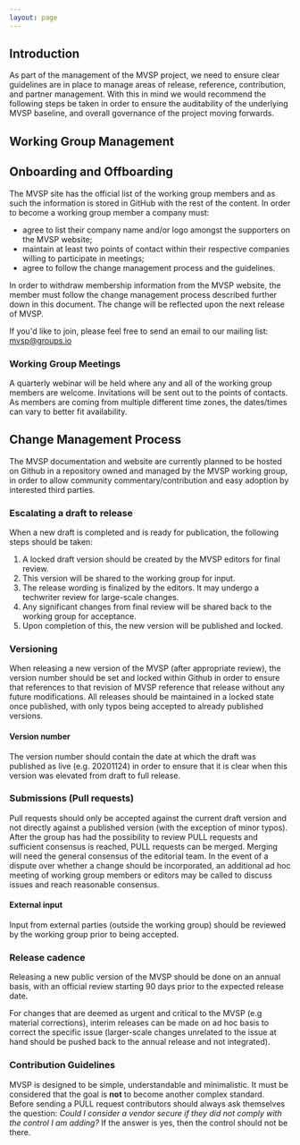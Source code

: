 ```yaml
---
layout: page
---
```

<div class="adoc">

## Introduction

As part of the management of the MVSP project, we need to ensure clear
guidelines are in place to manage areas of release, reference, contribution, and
partner management. With this in mind we would recommend the following steps be
taken in order to ensure the auditability of the underlying MVSP baseline, and
overall governance of the project moving forwards.

## Working Group Management

## Onboarding and Offboarding

The MVSP site has the official list of the working group members and as such the
information is stored in GitHub with the rest of the content. In order to become
a working group member a company must:

*   agree to list their company name and/or logo amongst the supporters on the
    MVSP website;
*   maintain at least two points of contact within their respective companies
    willing to participate in meetings;
*   agree to follow the change management process and the guidelines.

In order to withdraw membership information from the MVSP website, the member
must follow the change management process described further down in this
document. The change will be reflected upon the next release of MVSP.
    
If you'd like to join, please feel free to send an email to our mailing list:
mvsp@groups.io

### Working Group Meetings

A quarterly webinar will be held where any and all of the working group members
are welcome. Invitations will be sent out to the points of contacts. As members
are coming from multiple different time zones, the dates/times can vary to
better fit availability.

## Change Management Process

The MVSP documentation and website are currently planned to be hosted on Github
in a repository owned and managed by the MVSP working group, in order to allow
community commentary/contribution and easy adoption by interested third parties.

### Escalating a draft to release

When a new draft is completed and is ready for publication, the following steps
should be taken:

1.  A locked draft version should be created by the MVSP editors for final
    review.
2.  This version will be shared to the working group for input.
3.  The release wording is finalized by the editors. It may undergo a techwriter
    review for large-scale changes.
4.  Any significant changes from final review will be shared back to the working
    group for acceptance.
5.  Upon completion of this, the new version will be published and locked.

### Versioning

When releasing a new version of the MVSP (after appropriate review), the version
number should be set and locked within Github in order to ensure that references
to that revision of MVSP reference that release without any future
modifications. All releases should be maintained in a locked state once
published, with only typos being accepted to already published versions.

#### Version number

The version number should contain the date at which the draft was published as
live (e.g. 20201124) in order to ensure that it is clear when this version was
elevated from draft to full release.

### Submissions (Pull requests)

Pull requests should only be accepted against the current draft version and not
directly against a published version (with the exception of minor typos). After
the group has had the possibility to review PULL requests and sufficient
consensus is reached, PULL requests can be merged. Merging will need the general
consensus of the editorial team. In the event of a dispute over whether a
change should be incorporated, an additional ad hoc meeting of working group
members or editors may be called to discuss issues and reach reasonable
consensus.

#### External input

Input from external parties (outside the working group) should be reviewed by
the working group prior to being accepted.

### Release cadence

Releasing a new public version of the MVSP should be done on an annual basis,
with an official review starting 90 days prior to the expected release date.

For changes that are deemed as urgent and critical to the MVSP (e.g material
corrections), interim releases can be made on ad hoc basis to correct the
specific issue (larger-scale changes unrelated to the issue at hand should be
pushed back to the annual release and not integrated).

### Contribution Guidelines

MVSP is designed to be simple, understandable and minimalistic. It must be
considered that the goal is **not** to become another complex standard. Before
sending a PULL request contributors should always ask themselves the question:
_Could I consider a vendor secure if they did not comply with the control I am
adding?_ If the answer is yes, then the control should not be there.

</div>

